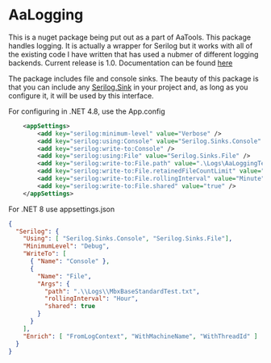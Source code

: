 
# AaLogging
This is a nuget package being put out as a part of AaTools. This package handles logging. It is actually a wrapper for Serilog but it works with all of the existing code I have written that has used a nubmer of different logging backends.
Current release is 1.0. 
Documentation can be found [here](./AALoggingPackage/Documentation/V1/AaTools/index.md)

The package includes file and console sinks. The beauty of this package is that you can include any [Serilog.Sink](https://github.com/serilog/serilog/wiki/Provided-Sinks) in your project and, as long as you configure it, it will be used by this interface.

For configuring in .NET 4.8, use the App.config
```xml
	<appSettings>
		<add key="serilog:minimum-level" value="Verbose" />
		<add key="serilog:using:Console" value="Serilog.Sinks.Console" />
		<add key="serilog:write-to:Console" />
		<add key="serilog:using:File" value="Serilog.Sinks.File" />
		<add key="serilog:write-to:File.path" value=".\Logs\AaLoggingTest.txt" />
		<add key="serilog:write-to:File.retainedFileCountLimit" value="10" />
		<add key="serilog:write-to:File.rollingInterval" value="Minute" />
		<add key="serilog:write-to:File.shared" value="true" />
	</appSettings>
```
For .NET 8 use appsettings.json
```json
{
  "Serilog": {
    "Using": [ "Serilog.Sinks.Console", "Serilog.Sinks.File"],
    "MinimumLevel": "Debug",
    "WriteTo": [
      { "Name": "Console" },
      {
        "Name": "File",
        "Args": {
          "path": ".\\Logs\\MbxBaseStandardTest.txt",
          "rollingInterval": "Hour",
          "shared": true
        }
      }
    ],
    "Enrich": [ "FromLogContext", "WithMachineName", "WithThreadId" ]
  }
}
```
